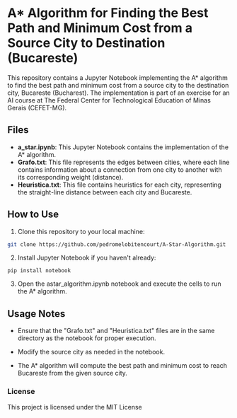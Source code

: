 # A* Algorithm for Finding the Best Path and Minimum Cost from a Source City to Destination (Bucareste)

This repository contains a Jupyter Notebook implementing the A* algorithm to find the best path and minimum cost from a source city to the destination city, Bucareste (Bucharest). The implementation is part of an exercise for an AI course at The Federal Center for Technological Education of Minas Gerais (CEFET-MG).

## Files

- **a_star.ipynb**: This Jupyter Notebook contains the implementation of the A* algorithm.
- **Grafo.txt**: This file represents the edges between cities, where each line contains information about a connection from one city to another with its corresponding weight (distance).
- **Heuristica.txt**: This file contains heuristics for each city, representing the straight-line distance between each city and Bucareste.

## How to Use

1. Clone this repository to your local machine:

```bash
git clone https://github.com/pedromelobitencourt/A-Star-Algorithm.git
```

2. Install Jupyter Notebook if you haven't already:

```
pip install notebook
```

3. Open the astar_algorithm.ipynb notebook and execute the cells to run the A* algorithm.


## Usage Notes

* Ensure that the "Grafo.txt" and "Heuristica.txt" files are in the same directory as the notebook for proper execution.

* Modify the source city as needed in the notebook.

* The A* algorithm will compute the best path and minimum cost to reach Bucareste from the given source city.


### License

This project is licensed under the MIT License